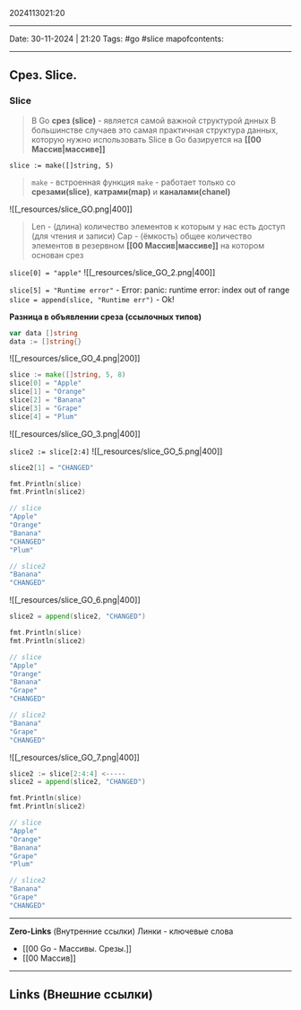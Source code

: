 2024113021:20
___
Date: 30-11-2024 | 21:20
Tags: #go #slice
mapofcontents:
___
## Срез. Slice.

### Slice

> В Go **срез (slice)** - является самой важной структурой днных 
> В большинстве случаев это самая практичная структура данных, которую нужно использовать
> Slice в Go базируется на **[[00 Массив|массиве]]**

`slice := make([]string, 5)`
> `make` - встроенная функция
> `make` - работает только со **срезами(slice)**, **катрами(map)** и **каналами(chanel)**

![[_resources/slice_GO.png|400]]

> Len - (длина) количество элементов к которым у нас есть доступ (для чтения и записи)
> Cap - (ёмкость) общее количество элементов в резервном **[[00 Массив|массиве]]** на котором основан срез

`slice[0] = "apple"`
![[_resources/slice_GO_2.png|400]]

`slice[5] = "Runtime error"` - Error: panic: runtime error: index out of range
`slice = append(slice, "Runtime err")` - Ok!

**Разница в объявлении среза (ссылочных типов)**
```Go
var data []string
data := []string{}
```
![[_resources/slice_GO_4.png|200]]

```Go
slice := make([]string, 5, 8)
slice[0] = "Apple"
slice[1] = "Orange"
slice[2] = "Banana"
slice[3] = "Grape"
slice[4] = "Plum"
```
![[_resources/slice_GO_3.png|400]]

`slice2 := slice[2:4]`
![[_resources/slice_GO_5.png|400]]

```Go
slice2[1] = "CHANGED"

fmt.Println(slice)
fmt.Println(slice2)

// slice
"Apple"
"Orange"
"Banana"
"CHANGED"
"Plum"

// slice2
"Banana"
"CHANGED"
```
![[_resources/slice_GO_6.png|400]]

```Go
slice2 = append(slice2, "CHANGED")

fmt.Println(slice)
fmt.Println(slice2)

// slice
"Apple"
"Orange"
"Banana"
"Grape"
"CHANGED"

// slice2
"Banana"
"Grape"
"CHANGED"
```
![[_resources/slice_GO_7.png|400]]

```Go
slice2 := slice[2:4:4] <-----
slice2 = append(slice2, "CHANGED")

fmt.Println(slice)
fmt.Println(slice2)

// slice
"Apple"
"Orange"
"Banana"
"Grape"
"Plum"

// slice2
"Banana"
"Grape"
"CHANGED"
```



-----
**Zero-Links**  (Внутренние ссылки) Линки - ключевые слова
- [[00 Go - Массивы. Срезы.]]
- [[00 Массив]]

------
**Links** (Внешние ссылки)
-
